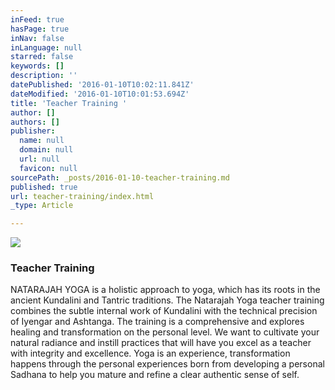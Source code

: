 ```yaml
---
inFeed: true
hasPage: true
inNav: false
inLanguage: null
starred: false
keywords: []
description: ''
datePublished: '2016-01-10T10:02:11.841Z'
dateModified: '2016-01-10T10:01:53.694Z'
title: 'Teacher Training '
author: []
authors: []
publisher:
  name: null
  domain: null
  url: null
  favicon: null
sourcePath: _posts/2016-01-10-teacher-training.md
published: true
url: teacher-training/index.html
_type: Article

---
```

![](https://the-grid-user-content.s3-us-west-2.amazonaws.com/4cfe27be-6fa2-4e00-936d-0e5741f12a4e.jpg)

### Teacher Training 

NATARAJAH YOGA is a holistic approach to yoga, which has its roots in the ancient Kundalini and Tantric traditions. The Natarajah Yoga teacher training combines the subtle internal work of Kundalini with the technical precision of Iyengar and Ashtanga. The training is a comprehensive and explores healing and transformation on the personal level. We want to cultivate your natural radiance and instill practices that will have you excel as a teacher with integrity and excellence. Yoga is an experience, transformation happens through the personal  experiences born from developing a personal Sadhana to help you mature and refine a clear authentic sense of self.